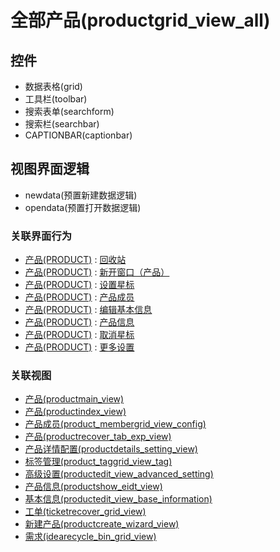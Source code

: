 # 全部产品(productgrid_view_all)  <!-- {docsify-ignore-all} -->




<el-skeleton style="width:60%">
	<template #template>
		<div style="padding-bottom: 5px;">
			<div style="height:40px;display: flex;align-items: center;justify-content: space-between;">
				<el-tooltip content="页面标题">
					<el-skeleton-item variant="text" style="height:40px;"></el-skeleton-item>
				</el-tooltip>
				<el-tooltip content="搜索栏">
				    <el-skeleton-item variant="text" style="margin-left: 10px;height:40px;width:300px;"></el-skeleton-item>
				</el-tooltip>
				<el-skeleton style="width:250px;">
					<template #template>
						<el-tooltip content="工具栏">
							<div style="display: flex;align-items: center;justify-content:end">
								<el-skeleton-item variant="text" style="margin-left: 10px;height:40px;width:80px"></el-skeleton-item>
								<el-skeleton-item variant="text" style="margin-left: 10px;height:40px;width:80px"></el-skeleton-item>
								<el-skeleton-item variant="text" style="margin-left: 10px;height:40px;width:80px"></el-skeleton-item>
							</div>
						</el-tooltip>
					</template>
				</el-skeleton>
			</div>
		</div>
		<el-tooltip content="数据表格">
			<el-skeleton-item variant="p" style="height:300px"></el-skeleton-item>
		</el-tooltip>
	</template>
</el-skeleton>


## 控件
  * 数据表格(grid)
  * 工具栏(toolbar)
  * 搜索表单(searchform)
  * 搜索栏(searchbar)
  * CAPTIONBAR(captionbar)

## 视图界面逻辑
  * newdata(预置新建数据逻辑)
  * opendata(预置打开数据逻辑)


### 关联界面行为
  * [产品(PRODUCT)](module/ProdMgmt/Product) : [回收站](module/ProdMgmt/Product#界面行为)
  * [产品(PRODUCT)](module/ProdMgmt/Product) : [新开窗口（产品）](module/ProdMgmt/Product#界面行为)
  * [产品(PRODUCT)](module/ProdMgmt/Product) : [设置星标](module/ProdMgmt/Product#界面行为)
  * [产品(PRODUCT)](module/ProdMgmt/Product) : [产品成员](module/ProdMgmt/Product#界面行为)
  * [产品(PRODUCT)](module/ProdMgmt/Product) : [编辑基本信息](module/ProdMgmt/Product#界面行为)
  * [产品(PRODUCT)](module/ProdMgmt/Product) : [产品信息](module/ProdMgmt/Product#界面行为)
  * [产品(PRODUCT)](module/ProdMgmt/Product) : [取消星标](module/ProdMgmt/Product#界面行为)
  * [产品(PRODUCT)](module/ProdMgmt/Product) : [更多设置](module/ProdMgmt/Product#界面行为)

### 关联视图
  * [产品(productmain_view)](app/view/productmain_view)
  * [产品(productindex_view)](app/view/productindex_view)
  * [产品成员(product_membergrid_view_config)](app/view/product_membergrid_view_config)
  * [产品(productrecover_tab_exp_view)](app/view/productrecover_tab_exp_view)
  * [产品详情配置(productdetails_setting_view)](app/view/productdetails_setting_view)
  * [标签管理(product_taggrid_view_tag)](app/view/product_taggrid_view_tag)
  * [高级设置(productedit_view_advanced_setting)](app/view/productedit_view_advanced_setting)
  * [产品信息(productshow_eidt_view)](app/view/productshow_eidt_view)
  * [基本信息(productedit_view_base_information)](app/view/productedit_view_base_information)
  * [工单(ticketrecover_grid_view)](app/view/ticketrecover_grid_view)
  * [新建产品(productcreate_wizard_view)](app/view/productcreate_wizard_view)
  * [需求(idearecycle_bin_grid_view)](app/view/idearecycle_bin_grid_view)

<script>
 const { createApp } = Vue
  createApp({
    data() {
      return {
        message: '!'
      }
    }
  }).use(ElementPlus).mount('#app')
</script>